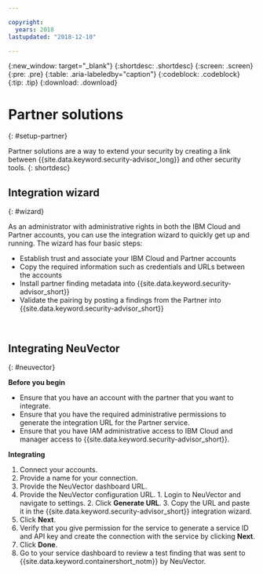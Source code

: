 ```yaml
---

copyright:
  years: 2018
lastupdated: "2018-12-10"

---
```


{:new_window: target="_blank"}
{:shortdesc: .shortdesc}
{:screen: .screen}
{:pre: .pre}
{:table: .aria-labeledby="caption"}
{:codeblock: .codeblock}
{:tip: .tip}
{:download: .download}

# Partner solutions
{: #setup-partner}

Partner solutions are a way to extend your security by creating a link between {{site.data.keyword.security-advisor_long}} and other security tools.
{: shortdesc}

## Integration wizard
{: #wizard}

As an administrator with administrative rights in both the IBM Cloud and Partner accounts, you can use the integration wizard to quickly get up and running. The wizard has four basic steps:

* Establish trust and associate your IBM Cloud and Partner accounts
* Copy the required information such as credentials and URLs between the accounts
* Install partner finding metadata into {{site.data.keyword.security-advisor_short}}
* Validate the pairing by posting a findings from the Partner into {{site.data.keyword.security-advisor_short}}

</br>

## Integrating NeuVector
{: #neuvector}

**Before you begin**

* Ensure that you have an account with the partner that you want to integrate.
* Ensure that you have the required administrative permissions to generate the integration URL for the Partner service.
* Ensure that you have IAM administrative access to IBM Cloud and manager access to {{site.data.keyword.security-advisor_short}}.

**Integrating**

1. Connect your accounts.
  1. Provide a name for your connection.
  2. Provide the NeuVector dashboard URL.
  3. Provide the NeuVector configuration URL.
    1. Login to NeuVector and navigate to settings.
    2. Click **Generate URL**.
    3. Copy the URL and paste it in the {{site.data.keyword.security-advisor_short}} integration wizard.
  4. Click **Next**.
3. Verify that you give permission for the service to generate a service ID and API key and create the connection with the service by clicking **Next**.
4. Click **Done**.
5. Go to your service dashboard to review a test finding that was sent to {{site.data.keyword.containershort_notm}} by NeuVector.
